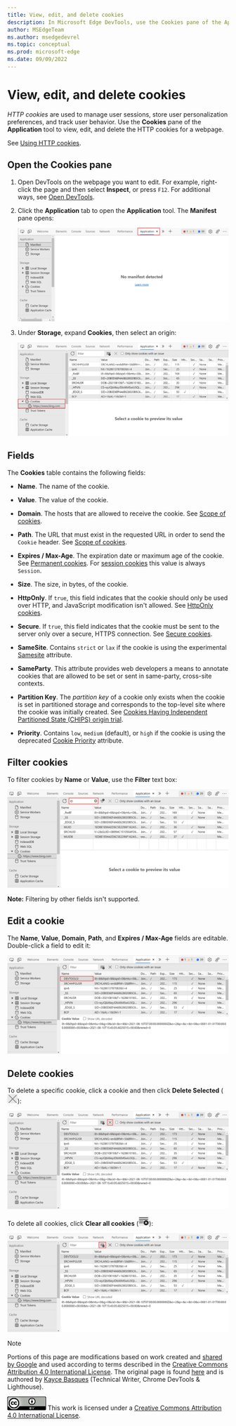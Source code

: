 ```yaml
---
title: View, edit, and delete cookies
description: In Microsoft Edge DevTools, use the Cookies pane of the Application tool to view, edit, and delete the HTTP cookies for a webpage.  HTTP cookies are used to manage user sessions, store user personalization preferences, and track user behavior.
author: MSEdgeTeam
ms.author: msedgedevrel
ms.topic: conceptual
ms.prod: microsoft-edge
ms.date: 09/09/2022
---
```

<!-- Copyright Kayce Basques

   Licensed under the Apache License, Version 2.0 (the "License");
   you may not use this file except in compliance with the License.
   You may obtain a copy of the License at

       https://www.apache.org/licenses/LICENSE-2.0

   Unless required by applicable law or agreed to in writing, software
   distributed under the License is distributed on an "AS IS" BASIS,
   WITHOUT WARRANTIES OR CONDITIONS OF ANY KIND, either express or implied.
   See the License for the specific language governing permissions and
   limitations under the License.  -->
# View, edit, and delete cookies

_HTTP cookies_ are used to manage user sessions, store user personalization preferences, and track user behavior.  Use the **Cookies** pane of the **Application** tool to view, edit, and delete the HTTP cookies for a webpage.

See [Using HTTP cookies](https://developer.mozilla.org/docs/Web/HTTP/Cookies).


<!-- ====================================================================== -->
## Open the Cookies pane

1. Open DevTools on the webpage you want to edit.  For example, right-click the page and then select **Inspect**, or press `F12`.  For additional ways, see [Open DevTools](/microsoft-edge/devtools-guide-chromium/open).

2. Click the **Application** tab to open the **Application** tool. The **Manifest** pane opens:

   ![The Manifest pane](cookies-images/pick-application-no-manifest.png)

3. Under **Storage**, expand **Cookies**, then select an origin:

   ![The Cookies pane](cookies-images/open-cookies-select-source.png)

<!-- ====================================================================== -->
## Fields

The **Cookies** table contains the following fields:

*  **Name**.  The name of the cookie.

*  **Value**.  The value of the cookie.

*  **Domain**.  The hosts that are allowed to receive the cookie.  See [Scope of cookies](https://developer.mozilla.org/docs/Web/HTTP/Cookies#Scope_of_cookies).

*  **Path**.  The URL that must exist in the requested URL in order to send the `Cookie` header.  See [Scope of cookies](https://developer.mozilla.org/docs/Web/HTTP/Cookies#Scope_of_cookies).

*  **Expires / Max-Age**.  The expiration date or maximum age of the cookie.  See [Permanent cookies](https://developer.mozilla.org/docs/Web/HTTP/Cookies#Permanent_cookies).  For [session cookies](https://developer.mozilla.org/docs/Web/HTTP/Cookies#Session_cookies) this value is always `Session`.

*  **Size**.  The size, in bytes, of the cookie.

*  **HttpOnly**.  If `true`, this field indicates that the cookie should only be used over HTTP, and JavaScript modification isn't allowed.  See [HttpOnly cookies](https://developer.mozilla.org/docs/Web/HTTP/Cookies#Secure_and_HttpOnly_cookies).

*  **Secure**.  If `true`, this field indicates that the cookie must be sent to the server only over a secure, HTTPS connection.  See [Secure cookies](https://developer.mozilla.org/docs/Web/HTTP/Cookies#Secure_and_HttpOnly_cookies).

*  **SameSite**.  Contains `strict` or `lax` if the cookie is using the experimental [Samesite](https://developer.mozilla.org/docs/Web/HTTP/Cookies#SameSite_cookies) attribute.

*  **SameParty**. This attribute provides web developers a means to annotate cookies that are allowed to be set or sent in same-party, cross-site contexts. 

*  **Partition Key**. The _partition key_ of a cookie only exists when the cookie is set in partitioned storage and corresponds to the top-level site where the cookie was initially created. See [Cookies Having Independent Partitioned State (CHIPS) origin trial](https://developer.chrome.com/blog/chips-origin-trial/).

*  **Priority**.  Contains `low`, `medium` (default), or `high` if the cookie is using the deprecated [Cookie Priority](https://bugs.chromium.org/p/chromium/issues/detail?id=232693) attribute.


<!-- ====================================================================== -->
## Filter cookies

To filter cookies by **Name** or **Value**, use the **Filter** text box:

![Filtering out any cookies that don't contain the text ID](cookies-images/filter-cookies-name.png)

**Note:** Filtering by other fields isn't supported.

<!-- ====================================================================== -->
## Edit a cookie

The **Name**, **Value**, **Domain**, **Path**, and **Expires / Max-Age** fields are editable.  Double-click a field to edit it:

![Setting the name of a cookie to 'DEVTOOLS!'](cookies-images/rename-cookie.png)

<!-- ====================================================================== -->
## Delete cookies

To delete a specific cookie, click a cookie and then click **Delete Selected** (![Delete Selected](cookies-images/delete-cookie-icon.png)):

![Deleting a specific cookie.](cookies-images/delete-selected-cookie.png)

To delete all cookies, click **Clear all cookies** (![Clear all cookies icon](cookies-images/clear-all-cookies-icon.png)):

![Clearing all cookies](cookies-images/clear-all-cookies.png)



<!-- ====================================================================== -->
> [!NOTE]
> Portions of this page are modifications based on work created and [shared by Google](https://developers.google.com/terms/site-policies) and used according to terms described in the [Creative Commons Attribution 4.0 International License](https://creativecommons.org/licenses/by/4.0).
> The original page is found [here](https://developer.chrome.com/docs/devtools/storage/cookies/) and is authored by [Kayce Basques](https://developers.google.com/web/resources/contributors#kayce-basques) (Technical Writer, Chrome DevTools \& Lighthouse).

[![Creative Commons License.](../../media/cc-logo/88x31.png)](https://creativecommons.org/licenses/by/4.0)
This work is licensed under a [Creative Commons Attribution 4.0 International License](https://creativecommons.org/licenses/by/4.0).

